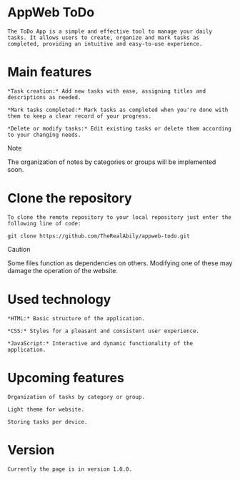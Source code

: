 # AppWeb ToDo

    The ToDo App is a simple and effective tool to manage your daily tasks. It allows users to create, organize and mark tasks as completed, providing an intuitive and easy-to-use experience.

# Main features

    *Task creation:* Add new tasks with ease, assigning titles and descriptions as needed.

    *Mark tasks completed:* Mark tasks as completed when you're done with them to keep a clear record of your progress.

    *Delete or modify tasks:* Edit existing tasks or delete them according to your changing needs.

> [!NOTE]
> The organization of notes by categories or groups will be implemented soon.

# Clone the repository

    To clone the remote repository to your local repository just enter the following line of code:

    git clone https://github.com/TheRealAbily/appweb-todo.git

> [!CAUTION]
> Some files function as dependencies on others. Modifying one of these may damage the operation of the website.

# Used technology

    *HTML:* Basic structure of the application.

    *CSS:* Styles for a pleasant and consistent user experience.

    *JavaScript:* Interactive and dynamic functionality of the application.

# Upcoming features

    Organization of tasks by category or group.

    Light theme for website.

    Storing tasks per device.

# Version

    Currently the page is in version 1.0.0.